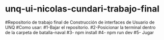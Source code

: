 # unq-ui-nicolas-cundari-trabajo-final
#Repositorio de trabajo final de Construcción de interfaces de Usuario de UNQ
#Como usar:
#1-Bajar el repositorio.
#2-Posicionar la terminal dentro de la carpeta de batalla-naval
#3- npm install
#4- npm run dev
#5- Jugar

